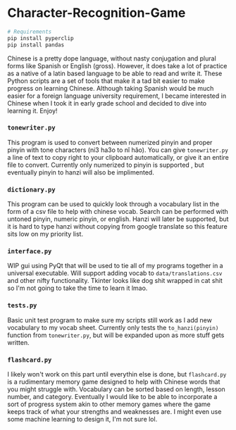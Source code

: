 # Character-Recognition-Game

```zsh
# Requirements
pip install pyperclip
pip install pandas
```

Chinese is a pretty dope language, without nasty conjugation and plural forms like Spanish or English (gross). However, it does take a lot of practice as a native of a latin based language to be able to read and write it. These Python scripts are a set of tools that make it a tad bit easier to make progress on learning Chinese. Although taking Spanish would be much easier for a foreign language university requirement, I became interested in Chinese when I took it in early grade school and decided to dive into learning it. Enjoy!


### `tonewriter.py`
This program is used to convert between numerized pinyin and proper pinyin with tone characters (ni3 ha3o to nǐ hǎo). You can give `tonewriter.py` a line of text to copy right to your clipboard automatically, or give it an entire file to convert. Currently only numerized to pinyin is supported , but eventually pinyin to hanzi will also be implimented.

### `dictionary.py`
This program can be used to quickly look through a vocabulary list in the form of a csv file to help with chinese vocab. Search can be performed with untoned pinyin, numeric pinyin, or english. Hanzi will later be supported, but it is hard to type hanzi without copying from google translate so this feature sits low on my priority list.

### `interface.py`
WIP gui using PyQt that will be used to tie all of my programs together in a universal executable. Will support adding vocab to `data/translations.csv` and other nifty functionality. Tkinter looks like dog shit wrapped in cat shit so I'm not going to take the time to learn it lmao.

### `tests.py`
Basic unit test program to make sure my scripts still work as I add new vocabulary to my vocab sheet. Currently only tests the `to_hanzi(pinyin)` function from `tonewriter.py`, but will be expanded upon as more stuff gets written.

### `flashcard.py`
I likely won't work on this part until everythin else is done, but `flashcard.py` is a rudimentary memory game designed to help with Chinese words that you might struggle with. Vocabulary can be sorted based on length, lesson number, and category. Eventually I would like to be able to incorporate a sort of progress system akin to other memory games where the game keeps track of what your strengths and weaknesses are. I might even use some machine learning to design it, I'm not sure lol.
